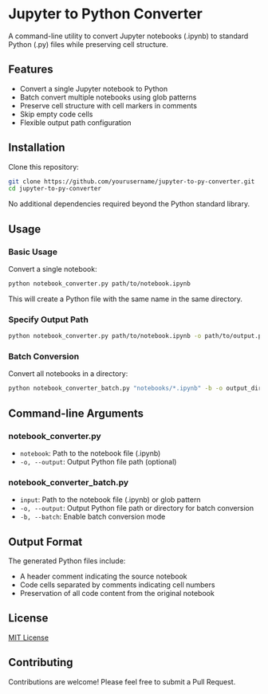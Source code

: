 # Jupyter to Python Converter

A command-line utility to convert Jupyter notebooks (.ipynb) to standard Python (.py) files while preserving cell structure.

## Features

- Convert a single Jupyter notebook to Python
- Batch convert multiple notebooks using glob patterns
- Preserve cell structure with cell markers in comments
- Skip empty code cells
- Flexible output path configuration

## Installation

Clone this repository:

```bash
git clone https://github.com/yourusername/jupyter-to-py-converter.git
cd jupyter-to-py-converter
```

No additional dependencies required beyond the Python standard library.

## Usage

### Basic Usage

Convert a single notebook:

```bash
python notebook_converter.py path/to/notebook.ipynb
```

This will create a Python file with the same name in the same directory.

### Specify Output Path

```bash
python notebook_converter.py path/to/notebook.ipynb -o path/to/output.py
```

### Batch Conversion

Convert all notebooks in a directory:

```bash
python notebook_converter_batch.py "notebooks/*.ipynb" -b -o output_dir
```

## Command-line Arguments

### notebook_converter.py

- `notebook`: Path to the notebook file (.ipynb)
- `-o, --output`: Output Python file path (optional)

### notebook_converter_batch.py

- `input`: Path to the notebook file (.ipynb) or glob pattern
- `-o, --output`: Output Python file path or directory for batch conversion
- `-b, --batch`: Enable batch conversion mode

## Output Format

The generated Python files include:
- A header comment indicating the source notebook
- Code cells separated by comments indicating cell numbers
- Preservation of all code content from the original notebook

## License

[MIT License](LICENSE)

## Contributing

Contributions are welcome! Please feel free to submit a Pull Request.
